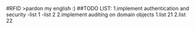 #RFID
    >pardon my english :)
##TODO LIST:
1.implement authentication and security
    -list 1
    -list 2
2.implement auditing on domain objects
    1.list 21
    2.list 22

